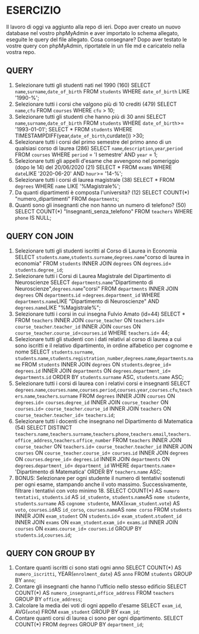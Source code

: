 # ESERCIZIO

Il lavoro di oggi va aggiunto alla repo di ieri.
Dopo aver creato un nuovo database nel vostro phpMyAdmin e aver importato lo schema allegato, eseguite le query del file allegato.
Cosa consegnare?
Dopo aver testato le vostre query con phpMyAdmin, riportatele in un file md e caricatelo nella vostra repo.

## QUERY

1. Selezionare tutti gli studenti nati nel 1990 (160)
   SELECT `name`,`surname`,`date_of_birth` FROM `students` WHERE `date_of_birth` LIKE '1990-%';
2. Selezionare tutti i corsi che valgono più di 10 crediti (479)
   SELECT `name`,`cfu` FROM `courses` WHERE `cfu` > 10;
3. Selezionare tutti gli studenti che hanno più di 30 anni
   SELECT `name`,`surname`,`date_of_birth` FROM `students` WHERE `date_of_birth`>= '1993-01-01';
   SELECT \* FROM `students` WHERE TIMESTAMPDIFF(year,`date_of_birth`,curdate()) >30;
4. Selezionare tutti i corsi del primo semestre del primo anno di un qualsiasi corso di
   laurea (286)
   SELECT `name`,`description`,`year`,`period` FROM `courses` WHERE `period` = 'I semestre' AND `year` = 1;
5. Selezionare tutti gli appelli d'esame che avvengono nel pomeriggio (dopo le 14) del
   20/06/2020 (21)
   SELECT \* FROM `exams` WHERE `date`LIKE '2020-06-20' AND `hour`>= '14-%';
6. Selezionare tutti i corsi di laurea magistrale (38)
   SELECT \* FROM `degrees` WHERE `name` LIKE '%Magistrale%';
7. Da quanti dipartimenti è composta l'università? (12)
   SELECT COUNT(\*) "numero_dipartimenti" FROM `departments`;
8. Quanti sono gli insegnanti che non hanno un numero di telefono? (50)
   SELECT COUNT(\*) "Insegnanti_senza_telefono" FROM `teachers` WHERE `phone` IS NULL;

## QUERY CON JOIN

1. Selezionare tutti gli studenti iscritti al Corso di Laurea in Economia
   SELECT `students`.`name`,`students`.`surname`,`degrees`.`name`"corso di laurea in economia" FROM `students` INNER JOIN `degrees` ON `degrees`.`id`= `students`.`degree_id`;
2. Selezionare tutti i Corsi di Laurea Magistrale del Dipartimento di
   Neuroscienze
   SELECT `departments`.`name`"Dipartimento di Neuroscienze",`degrees`.`name`"corsi" FROM `departments` INNER JOIN `degrees` ON `departments`.`id` =`degrees`.`department_id` WHERE `departments`.`name`LIKE "Dipartimento di Neuroscienze" AND `degrees`.`name`LIKE "%Magistrale%";
3. Selezionare tutti i corsi in cui insegna Fulvio Amato (id=44)
   SELECT \* FROM `teachers` INNER JOIN `course_teacher` ON `teachers`.`id`= `course_teacher`.`teacher_id` INNER JOIN `courses` ON `course_teacher`.`course_id`=`courses`.`id` WHERE `teachers`.`id`= 44;
4. Selezionare tutti gli studenti con i dati relativi al corso di laurea a cui
   sono iscritti e il relativo dipartimento, in ordine alfabetico per cognome e
   nome
   SELECT `students`.`surname`, `students`.`name`,`students`.`registration_number`,`degrees`.`name`,`departments`.`name` FROM `students` INNER JOIN `degrees` ON `students`.`degree_id`= `degrees`.`id` INNER JOIN `departments` ON `degrees`.`department_id`= `departments`.`id` ORDER BY `students`.`surname` ASC, `students`.`name` ASC;
5. Selezionare tutti i corsi di laurea con i relativi corsi e insegnanti
   SELECT `degrees`.`name`,`courses`.`name`,`courses`.`period`,`courses`.`year`,`courses`.`cfu`,`teachers`.`name`,`teachers`.`surname` FROM `degrees` INNER JOIN `courses` ON `degrees`.`id`= `courses`.`degree_id` INNER JOIN `course_teacher` ON `courses`.`id`= `course_teacher`.`course_id` INNER JOIN `teachers` ON `course_teacher`.`teacher_id`= `teachers`.`id`;
6. Selezionare tutti i docenti che insegnano nel Dipartimento di
   Matematica (54)
   SELECT DISTINCT `teachers`.`name`,`teachers`.`surname`,`teachers`.`phone`,`teachers`.`email`,`teachers`.`office_address`,`teachers`.`office_number` FROM `teachers` INNER JOIN `course_teacher` ON `teachers`.`id`= `course_teacher`.`teacher_id` INNER JOIN `courses` ON `course_teacher`.`course_id`= `courses`.`id` INNER JOIN `degrees` ON `courses`.`degree_id`= `degrees`.`id` INNER JOIN `departments` ON `degrees`.`department_id`= `department_id` WHERE `departments`.`name`= 'Dipartimento di Matematica' ORDER BY `teachers`.`name` ASC;
7. BONUS: Selezionare per ogni studente il numero di tentativi sostenuti
   per ogni esame, stampando anche il voto massimo. Successivamente,
   filtrare i tentativi con voto minimo 18.
   SELECT COUNT(\*) AS `numero tentativi`, `students`.`id` AS `id_studente`, `students`.`name`AS `nome studente`, `students`.`surname` AS `cognome studente`, MAX(`exam_student`.`vote`) AS `voto`, `courses`.`id`AS `id_corso`, `courses`.`name`AS `nome corso` FROM `students` INNER JOIN `exam_student` ON `students`.`id`= `exam_student`.`student_id` INNER JOIN `exams` ON `exam_student`.`exam_id`= `exams`.`id` INNER JOIN `courses` ON `exams`.`course_id`= `courses`.`id` GROUP BY `students`.`id`,`courses`.`id`;

## QUERY CON GROUP BY

1. Contare quanti iscritti ci sono stati ogni anno
   SELECT COUNT(\*) AS `numero_iscritti`, YEAR(`enrolment_date`) AS `anno` FROM `students` GROUP BY `anno`;
2. Contare gli insegnanti che hanno l'ufficio nello stesso edificio
   SELECT COUNT(\*) AS `numero_insegnanti`,`office_address` FROM `teachers` GROUP BY `office_address`;
3. Calcolare la media dei voti di ogni appello d'esame
   SELECT `exam_id`, AVG(`vote`) FROM `exam_student` GROUP BY `exam_id`;
4. Contare quanti corsi di laurea ci sono per ogni dipartimento.
   SELECT COUNT(\*) FROM `degrees` GROUP BY `department_id`;
